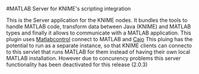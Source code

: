 #MATLAB Server for KNIME's scripting integration 


This is the Server application for the KNIME nodes. It bundles the tools to handle MATLAB code, 
transform data between Java (KNIME) and MATLAB types and finally it allows to communicate with a MATLAB application.
This plugin uses [Matlabcontrol](https://code.google.com/p/matlabcontrol/) connect to MATLAB and [Cajo](https://github.com/ravn/cajo) 
This pluing has the potential to run as a separate instance, so that KNIME clients can connecto to this servlet that runs MATLAB for them instead of having their own local MATLAB installation. However due to concurency problems this server functionality has been deactivated for this release (2.0.3) 

